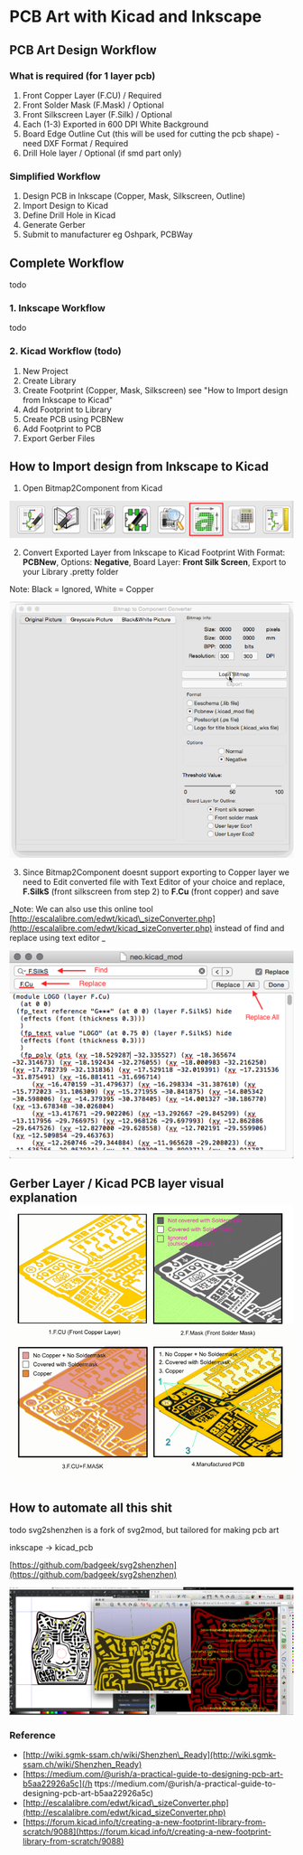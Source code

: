 # PCB Art with Kicad and Inkscape

## PCB Art Design Workflow

### What is required \(for 1 layer pcb\)

1. Front Copper Layer \(F.CU\) / Required
2. Front Solder Mask \(F.Mask\) / Optional
3. Front Silkscreen Layer \(F.Silk\) / Optional
4. Each \(1-3\) Exported in 600 DPI White Background
5. Board Edge Outline Cut \(this will be used for cutting the pcb shape\) - need DXF Format / Required
6. Drill Hole layer / Optional \(if smd part only\)

### Simplified Workflow

1. Design PCB in Inkscape \(Copper, Mask, Silkscreen, Outline\)
2. Import Design to Kicad
3. Define Drill Hole in Kicad
4. Generate Gerber
5. Submit to manufacturer eg Oshpark, PCBWay

## Complete Workflow

todo

### 1. Inkscape Workflow

todo

### 2. Kicad Workflow (todo)

1. New Project
2. Create Library
4. Create Footprint \(Copper, Mask, Silkscreen\) see "How to Import design from Inkscape to Kicad"
3. Add Footprint to Library 
4. Create PCB using PCBNew
5. Add Footprint to PCB
6. Export Gerber Files

## How to Import design from Inkscape to Kicad

1. Open Bitmap2Component from Kicad  

  ![](assets/screenshot_108.png)

2. Convert Exported Layer from Inkscape to Kicad Footprint With Format: **PCBNew**, Options: **Negative**, Board Layer: **Front Silk Screen**, Export to your Library .pretty folder  

  Note: Black = Ignored, White = Copper

  ![](assets/bitmap2component.gif)

3. Since Bitmap2Component doesnt support exporting to Copper layer we need to Edit converted file with Text Editor of your choice and replace, **F.SilkS** (front silkscreen from step 2) to **F.Cu** (front copper) and save 

  _Note: We can also use this online tool [http://escalalibre.com/edwt/kicad\_sizeConverter.php](http://escalalibre.com/edwt/kicad_sizeConverter.php) instead of find and replace using text editor
_  

  ![](/assets/screenshot_109.png)

## Gerber Layer / Kicad PCB layer visual explanation![](/assets/Kicad_soldermask_copper.png)

## How to automate all this shit

todo svg2shenzhen is a fork of svg2mod, but tailored for making pcb art

inkscape -> kicad_pcb

[https://github.com/badgeek/svg2shenzhen](https://github.com/badgeek/svg2shenzhen)

![](/assets/screenshot_111.png)


### Reference

* [http://wiki.sgmk-ssam.ch/wiki/Shenzhen\_Ready](http://wiki.sgmk-ssam.ch/wiki/Shenzhen_Ready)
* [https://medium.com/@urish/a-practical-guide-to-designing-pcb-art-b5aa22926a5c](/h ttps://medium.com/@urish/a-practical-guide-to-designing-pcb-art-b5aa22926a5c)
* [http://escalalibre.com/edwt/kicad\_sizeConverter.php](http://escalalibre.com/edwt/kicad_sizeConverter.php)
* [https://forum.kicad.info/t/creating-a-new-footprint-library-from-scratch/9088](https://forum.kicad.info/t/creating-a-new-footprint-library-from-scratch/9088)



